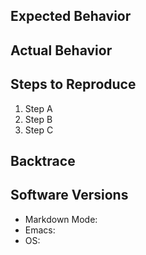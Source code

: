 <!--- Provide a general summary of the issue in the Title above -->

## Expected Behavior

<!---
If you're describing a bug, describe what should happen.
If you're suggesting a change/improvement, explain how it should work.
-->

## Actual Behavior

<!---
If describing a bug, explain what happens instead of the expected behavior.
If suggesting a change/improvement, explain the difference from current behavior.
-->

## Steps to Reproduce

<!--
Ensure that the issue is reproducible using `emacs -Q`.
For example, you might try running Emacs like so:

    emacs -Q --load path/to/markdown-mode.el test-case.md
-->

1. Step A
2. Step B
3. Step C

## Backtrace

<!--
To see the backtrace you might need to use, for example,
M-x toggle-debug-on-error.
-->

## Software Versions

<!--
Use M-x markdown-show-version and M-x emacs-version to determine the
Markdown Mode and Emacs version numbers.

Examples:

- Markdown Mode: From Git on 2017-10-17, 2.4-dev, or 2.3
- Emacs: 25.3.2
- OS: macOS High Sierra
-->

- Markdown Mode: 
- Emacs: 
- OS: 
